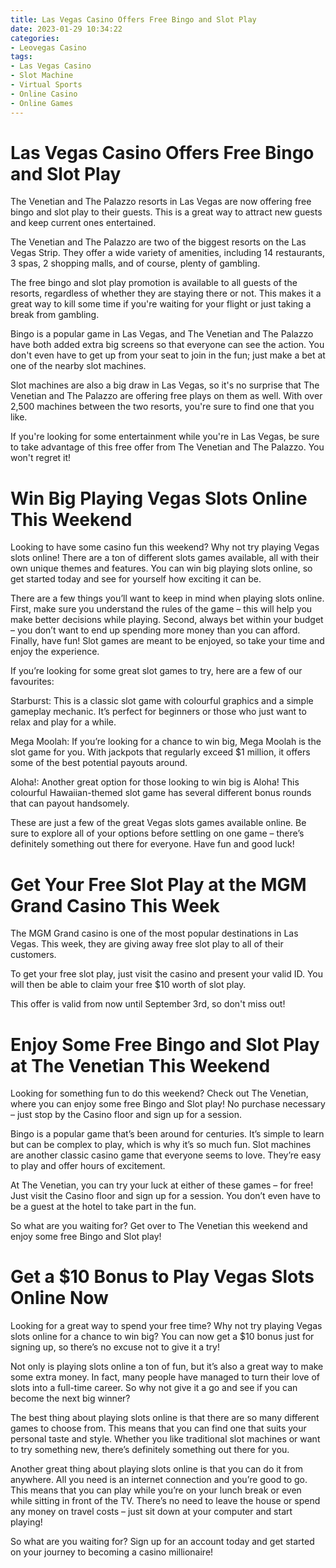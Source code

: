 ```yaml
---
title: Las Vegas Casino Offers Free Bingo and Slot Play
date: 2023-01-29 10:34:22
categories:
- Leovegas Casino
tags:
- Las Vegas Casino
- Slot Machine
- Virtual Sports
- Online Casino
- Online Games
---
```



#  Las Vegas Casino Offers Free Bingo and Slot Play

The Venetian and The Palazzo resorts in Las Vegas are now offering free bingo and slot play to their guests. This is a great way to attract new guests and keep current ones entertained.

The Venetian and The Palazzo are two of the biggest resorts on the Las Vegas Strip. They offer a wide variety of amenities, including 14 restaurants, 3 spas, 2 shopping malls, and of course, plenty of gambling.

The free bingo and slot play promotion is available to all guests of the resorts, regardless of whether they are staying there or not. This makes it a great way to kill some time if you're waiting for your flight or just taking a break from gambling.

Bingo is a popular game in Las Vegas, and The Venetian and The Palazzo have both added extra big screens so that everyone can see the action. You don't even have to get up from your seat to join in the fun; just make a bet at one of the nearby slot machines.

Slot machines are also a big draw in Las Vegas, so it's no surprise that The Venetian and The Palazzo are offering free plays on them as well. With over 2,500 machines between the two resorts, you're sure to find one that you like.

If you're looking for some entertainment while you're in Las Vegas, be sure to take advantage of this free offer from The Venetian and The Palazzo. You won't regret it!

#  Win Big Playing Vegas Slots Online This Weekend

Looking to have some casino fun this weekend? Why not try playing Vegas slots online! There are a ton of different slots games available, all with their own unique themes and features. You can win big playing slots online, so get started today and see for yourself how exciting it can be.

There are a few things you’ll want to keep in mind when playing slots online. First, make sure you understand the rules of the game – this will help you make better decisions while playing. Second, always bet within your budget – you don’t want to end up spending more money than you can afford. Finally, have fun! Slot games are meant to be enjoyed, so take your time and enjoy the experience.

If you’re looking for some great slot games to try, here are a few of our favourites:

Starburst: This is a classic slot game with colourful graphics and a simple gameplay mechanic. It’s perfect for beginners or those who just want to relax and play for a while.

Mega Moolah: If you’re looking for a chance to win big, Mega Moolah is the slot game for you. With jackpots that regularly exceed $1 million, it offers some of the best potential payouts around.

Aloha!: Another great option for those looking to win big is Aloha! This colourful Hawaiian-themed slot game has several different bonus rounds that can payout handsomely.

These are just a few of the great Vegas slots games available online. Be sure to explore all of your options before settling on one game – there’s definitely something out there for everyone. Have fun and good luck!

#  Get Your Free Slot Play at the MGM Grand Casino This Week

The MGM Grand casino is one of the most popular destinations in Las Vegas. This week, they are giving away free slot play to all of their customers.

To get your free slot play, just visit the casino and present your valid ID. You will then be able to claim your free $10 worth of slot play.

This offer is valid from now until September 3rd, so don't miss out!

#  Enjoy Some Free Bingo and Slot Play at The Venetian This Weekend

Looking for something fun to do this weekend? Check out The Venetian, where you can enjoy some free Bingo and Slot play! No purchase necessary – just stop by the Casino floor and sign up for a session.

Bingo is a popular game that’s been around for centuries. It’s simple to learn but can be complex to play, which is why it’s so much fun. Slot machines are another classic casino game that everyone seems to love. They’re easy to play and offer hours of excitement.

At The Venetian, you can try your luck at either of these games – for free! Just visit the Casino floor and sign up for a session. You don’t even have to be a guest at the hotel to take part in the fun.

So what are you waiting for? Get over to The Venetian this weekend and enjoy some free Bingo and Slot play!

#  Get a $10 Bonus to Play Vegas Slots Online Now

Looking for a great way to spend your free time? Why not try playing Vegas slots online for a chance to win big? You can now get a $10 bonus just for signing up, so there’s no excuse not to give it a try!

Not only is playing slots online a ton of fun, but it’s also a great way to make some extra money. In fact, many people have managed to turn their love of slots into a full-time career. So why not give it a go and see if you can become the next big winner?

The best thing about playing slots online is that there are so many different games to choose from. This means that you can find one that suits your personal taste and style. Whether you like traditional slot machines or want to try something new, there’s definitely something out there for you.

Another great thing about playing slots online is that you can do it from anywhere. All you need is an internet connection and you’re good to go. This means that you can play while you’re on your lunch break or even while sitting in front of the TV. There’s no need to leave the house or spend any money on travel costs – just sit down at your computer and start playing!

So what are you waiting for? Sign up for an account today and get started on your journey to becoming a casino millionaire!